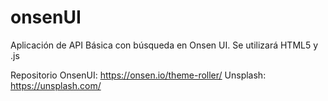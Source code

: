 # onsenUI
Aplicación de API Básica con búsqueda en Onsen UI.
Se utilizará HTML5 y .js 

Repositorio OnsenUI: https://onsen.io/theme-roller/
Unsplash: https://unsplash.com/
